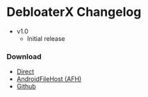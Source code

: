 # DebloaterX Changelog

- v1.0
  - Initial release
### Download
- [Direct](https://github.com/shashankx86/DebloaterX/files/6797098/DebloaterX_exe.zip)
- [AndroidFileHost (AFH)](https://androidfilehost.com/?fid=14943124697586364762)
- [Github](https://github.com/shashankx86/DebloaterX/releases/)

